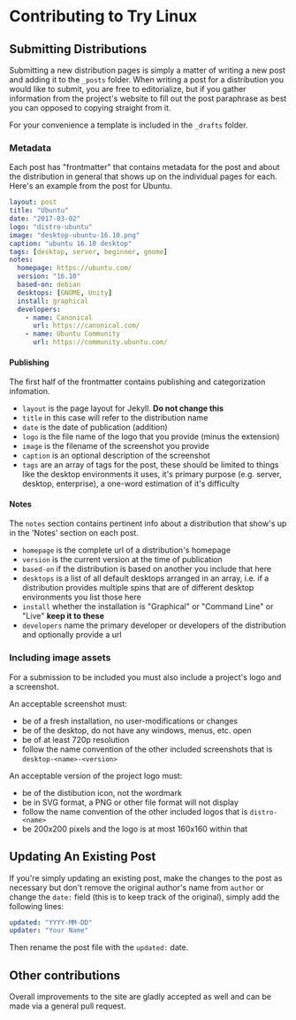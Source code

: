 # Contributing to Try Linux

## Submitting Distributions

Submitting a new distribution pages is simply a matter of writing a new post and adding it to the `_posts` folder. When writing a post for a distribution you would like to submit, you are free to editorialize, but if you gather information from the project's website to fill out the post paraphrase as best you can opposed to copying straight from it.

For your convenience a template is included in the `_drafts` folder.

### Metadata

Each post has "frontmatter" that contains metadata for the post and about the distribution in general that shows up on the individual pages for each. Here's an example from the post for Ubuntu.

```yaml
layout: post
title: "Ubuntu"
date: "2017-03-02"
logo: "distro-ubuntu"
image: "desktop-ubuntu-16.10.png"
caption: "ubuntu 16.10 desktop"
tags: [desktop, server, beginner, gnome]
notes:
  homepage: https://ubuntu.com/
  version: "16.10"
  based-on: debian
  desktops: [GNOME, Unity]
  install: graphical
  developers:
    - name: Canonical
      url: https://canonical.com/
    - name: Ubuntu Community
      url: https://community.ubuntu.com/
```

#### Publishing

The first half of the frontmatter contains publishing and categorization infomation.

 - `layout` is the page layout for Jekyll. **Do not change this**
 - `title` in this case will refer to the distribution name
 - `date` is the date of publication (addition)
 - `logo` is the file name of the logo that you provide (minus the extension)
 - `image` is the filename of the screenshot you provide
 - `caption` is an optional description of the screenshot
 - `tags` are an array of tags for the post, these should be limited to things like the desktop environments it uses, it's primary purpose (e.g. server, desktop, enterprise), a one-word estimation of it's difficulty

#### Notes

The `notes` section contains pertinent info about a distribution that show's up in the 'Notes' section on each post.

 - `homepage` is the complete url of a distribution's homepage
 - `version` is the current version at the time of publication
 - `based-on` if the distribution is based on another you include that here
 - `desktops` is a list of all default desktops arranged in an array, i.e. if a distribution provides multiple spins that are of different desktop environments you list those here
 - `install` whether the installation is "Graphical" or "Command Line" or "Live" **keep it to these**
 - `developers` name the primary developer or developers of the distribution and optionally provide a url


### Including image assets

For a submission to be included you must also include a project's logo and a screenshot.

An acceptable screenshot must:
 - be of a fresh installation, no user-modifications or changes
 - be of the desktop, do not have any windows, menus, etc. open
 - be of at least 720p resolution
 - follow the name convention of the other included screenshots that is `desktop-<name>-<version>`

An acceptable version of the project logo must:
 - be of the distibution icon, not the wordmark 
 - be in SVG format, a PNG or other file format will not display
 - follow the name convention of the other included logos that is `distro-<name>`
 - be 200x200 pixels and the logo is at most 160x160 within that

## Updating An Existing Post

If you're simply updating an existing post, make the changes to the post as necessary but don't remove the original author's name from `author` or change the `date:` field (this is to keep track of the original), simply add the following lines:

```yaml
updated: "YYYY-MM-DD"
updater: "Your Name"
```

Then rename the post file with the `updated:` date.

## Other contributions

Overall improvements to the site are gladly accepted as well and can be made via a general pull request.

